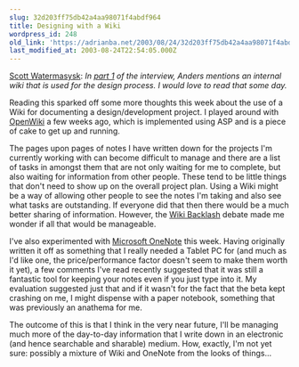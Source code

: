 ```yaml
---
slug: 32d203ff75db42a4aa98071f4abdf964
title: Designing with a Wiki
wordpress_id: 248
old_link: 'https://adrianba.net/2003/08/24/32d203ff75db42a4aa98071f4abdf964/'
last_modified_at: 2003-08-24T22:54:05.000Z
---
```


[Scott
Watermasysk](http://scottwater.com/blog/posts/9514.aspx): _In
[part 1](http://www.artima.com/intv/csdes.html) of the
interview, Anders mentions an internal wiki that is used for the
design process. I would love to read that some day._

Reading this sparked off some more thoughts this week about the
use of a Wiki for documenting a design/development project. I
played around with [OpenWiki](http://openwiki.com/) a
few weeks ago, which is implemented using ASP and is a piece of
cake to get up and running.

The pages upon pages of notes I have written down for the
projects I'm currently working with can become difficult to manage
and there are a list of tasks in amongst them that are not only
waiting for me to complete, but also waiting for information from
other people. These tend to be little things that don't need to
show up on the overall project plan. Using a Wiki might be a way of
allowing other people to see the notes I'm taking and also see what
tasks are outstanding. If everyone did that then there would be a
much better sharing of information. However, the
[Wiki
Backlash](http://www.intertwingly.net/blog/1543.html) debate made me wonder if all that would be
manageable.

I've also experimented with
[Microsoft
OneNote](http://www.microsoft.com/office/preview/onenote/) this week. Having originally written it off as
something that I really needed a Tablet PC for (and much as I'd
like one, the price/performance factor doesn't seem to make them
worth it yet), a few comments I've read recently suggested that it
was still a fantastic tool for keeping your notes even if you just
type into it. My evaluation suggested just that and if it wasn't
for the fact that the beta kept crashing on me, I might dispense
with a paper notebook, something that was previously an anathema
for me.

The outcome of this is that I think in the very near future,
I'll be managing much more of the day-to-day information that I
write down in an electronic (and hence searchable and sharable)
medium. How, exactly, I'm not yet sure: possibly a mixture of Wiki
and OneNote from the looks of things...
